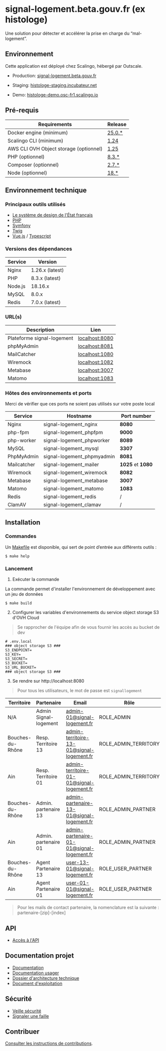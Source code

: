 # signal-logement.beta.gouv.fr (ex histologe)

Une solution pour détecter et accélérer la prise en charge du “mal-logement”.

## Environnement

Cette application est déployé chez Scalingo, hébergé par Outscale.

- Production: [signal-logement.beta.gouv.fr](https://signal-logement.beta.gouv.fr)

- Staging: [histologe-staging.incubateur.net](https://histologe-staging.incubateur.net)

- Demo: [histologe-demo.osc-fr1.scalingo.io](https://histologe-demo.osc-fr1.scalingo.io)

## Pré-requis

| Requirements                           | Release                                                                            |
|----------------------------------------|------------------------------------------------------------------------------------|
| Docker engine (minimum)                | [25.0.*](https://www.docker.com/)                                                  |
| Scalingo CLI (minimum)                 | [1.24](https://doc.scalingo.com/platform/cli/start)                                |
| AWS CLI OVH Object storage (optionnel) | [1.25](https://docs.ovh.com/fr/storage/s3/debuter-avec-s3/#utilisation-de-aws-cli) |
| PHP (optionnel)                        | [8.3.*](https://www.php.net/)                                                      |
| Composer (optionnel)                   | [2.7.*](https://getcomposer.org/download/)                                         |
| Node (optionnel)                       | [18.*](https://nodejs.org/en/)                                                     |

## Environnement technique
### Principaux outils utilisés
* [Le système de design de l'État français](https://www.systeme-de-design.gouv.fr/)
* [PHP](https://www.php.net/)
* [Symfony](https://symfony.com/)
* [Twig](https://twig.symfony.com/)
* [Vue.js](https://vuejs.org/) / [Typescript](https://www.typescriptlang.org/)

### Versions des dépendances

| Service | Version         |
|---------|-----------------|
| Nginx   | 1.26.x (latest) |
| PHP     | 8.3.x (latest)  |
| Node.js | 18.16.x         |
| MySQL   | 8.0.x           |
| Redis   | 7.0.x (latest)  |

### URL(s)

| Description                | Lien                                    |
|----------------------------|-----------------------------------------|
| Plateforme signal-logement | [localhost:8080](http://localhost:8080) |
| phpMyAdmin                 | [localhost:8081](http://localhost:8081) |
| MailCatcher                | [localhost:1080](http://localhost:1080) |
| Wiremock                   | [localhost:1082](http://localhost:1082) |
| Metabase                   | [localhost:3007](http://localhost:3007) |
| Matomo                     | [localhost:1083](http://localhost:1083) |

### Hôtes des environnements et ports

Merci de vérifier que ces ports ne soient pas utilisés sur votre poste local

| Service     | Hostname                   | Port number          |
|-------------|----------------------------|----------------------|
| Nginx       | signal-logement_nginx      | **8080**             |
| php-fpm     | signal-logement_phpfpm     | **9000**             |
| php-worker  | signal-logement_phpworker  | **8089**             |
| MySQL       | signal-logement_mysql      | **3307**             |
| PhpMyAdmin  | signal-logement_phpmyadmin | **8081**             |
| Mailcatcher | signal-logement_mailer     | **1025** et **1080** |
| Wiremock    | signal-logement_wiremock   | **8082**             |
| Metabase    | signal-logement_metabase   | **3007**             |
| Matomo      | signal-logement_matomo     | **1083**             |
| Redis       | signal-logement_redis      | /                    |
| ClamAV      | signal-logement_clamav     | /                    |

## Installation

### Commandes

Un [Makefile](Makefile) est disponible, qui sert de point d’entrée aux différents outils :

```
$ make help
```

### Lancement

1. Exécuter la commande

La commande permet d'installer l'environnement de développement avec un jeu de données

```
$ make build
```

2. Configurer les variables d'environnements du service object storage S3 d'OVH Cloud

> Se rapprocher de l'équipe afin de vous fournir les accès au bucket de dev

```
# .env.local
### object storage S3 ###
S3_ENDPOINT=
S3_KEY=
S3_SECRET=
S3_BUCKET=
S3_URL_BUCKET=
### object storage S3 ###
```

3. Se rendre sur http://localhost:8080

> Pour tous les utilisateurs, le mot de passe est `signallogement`

| Territoire       | Partenaire            | Email                                     | Rôle                 |
|------------------|-----------------------|-------------------------------------------|----------------------|
| N/A              | Admin Signal-logement | admin-01@signal-logement.fr               | ROLE_ADMIN           |
| Bouches-du-Rhône | Resp. Territoire 13   | admin-territoire-13-01@signal-logement.fr | ROLE_ADMIN_TERRITORY |
| Ain              | Resp. Territoire 01   | admin-territoire-01-01@signal-logement.fr | ROLE_ADMIN_TERRITORY |
| Bouches-du-Rhône | Admin. partenaire 13  | admin-partenaire-13-01@signal-logement.fr | ROLE_ADMIN_PARTNER   |
| Ain              | Admin. partenaire 01  | admin-partenaire-01-01@signal-logement.fr | ROLE_ADMIN_PARTNER   |
| Bouches-du-Rhône | Agent Partenaire 13   | user-13-01@signal-logement.fr             | ROLE_USER_PARTNER    |
| Ain              | Agent Partenaire 01   | user-01-01@signal-logement.fr             | ROLE_USER_PARTNER    |

> Pour les mails de contact partenaire, la nomenclature est la suivante : partenaire-[zip]-[index]

## API

- [Accès à l'API](./docs/API.md)

## Documentation projet

- [Documentation](https://github.com/MTES-MCT/histologe/wiki)
- [Documentation usager](https://documentation.signal-logement.beta.gouv.fr/)
- [Dossier d'architecture technique](./docs/ARCHITECTURE.md)
- [Document d'exploitation](./docs/EXPLOITATION.md)

## Sécurité

- [Veille sécurité](./docs/SECURITY.md)
- [Signaler une faille](./docs/SECURITY.md#signaler-une-faille)

## Contribuer

[Consulter les instructions de contributions](./docs/CONTRIBUTING.md).

